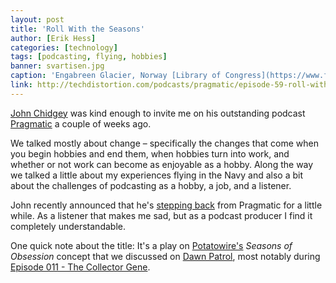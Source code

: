 ```yaml
---
layout: post
title: 'Roll With the Seasons'
author: [Erik Hess]
categories: [technology]
tags: [podcasting, flying, hobbies]
banner: svartisen.jpg
caption: 'Engabreen Glacier, Norway [Library of Congress](https://www.flickr.com/photos/library_of_congress/3174194065)'
link: http://techdistortion.com/podcasts/pragmatic/episode-59-roll-with-the-seasons
---
```


[John Chidgey](http://twitter.com/johnchidgey) was kind enough to invite me on his outstanding podcast [Pragmatic](http://techdistortion.com/podcasts/pragmatic/episode-59-roll-with-the-seasons) a couple of weeks ago.

We talked mostly about change &ndash; specifically the changes that come when you begin hobbies and end them, when hobbies turn into work, and whether or not work can become as enjoyable as a hobby. Along the way we talked a little about my experiences flying in the Navy and also a bit about the challenges of podcasting as a hobby, a job, and a listener.

John recently announced that he's [stepping back](http://techdistortion.com/articles/setting-the-bar-high) from Pragmatic for a little while. As a listener that makes me sad, but as a podcast producer I find it completely understandable.

One quick note about the title: It's a play on [Potatowire's](http://twitter.com/potatowire) *Seasons of Obsession* concept that we discussed on [Dawn Patrol](http://technicaldifficulties.us/dawn-patrol), most notably during [Episode 011 - The Collector Gene](http://technicaldifficulties.us/dawn-patrol/011-the-collector-gene).
